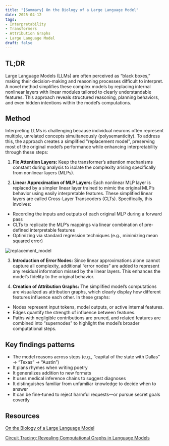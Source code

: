 ```yaml
---
title: "[Summary] On the Biology of a Large Language Model"
date: 2025-04-12
tags:
- Interpretability
- Transformers
- Attribution Graphs
- Large Language Model
draft: false
---
```


## TL;DR  
Large Language Models (LLMs) are often perceived as “black boxes,” making their decision-making and reasoning processes difficult to interpret. 
A novel method simplifies these complex models by replacing internal nonlinear layers with linear modules tailored to clearly understandable features. 
This approach reveals structured reasoning, planning behaviors, and even hidden intentions within the model’s computations.

## Method
Interpreting LLMs is challenging because individual neurons often represent multiple, unrelated concepts simultaneously (polysemanticity). 
To address this, the approach creates a simplified "replacement model", preserving most of the original model’s performance while enhancing interpretability through these steps:

1. **Fix Attention Layers:**
Keep the transformer’s attention mechanisms constant during analysis to isolate the complexity arising specifically from nonlinear layers (MLPs).

2. **Linear Approximation of MLP Layers:**
Each nonlinear MLP layer is replaced by a simpler linear layer trained to mimic the original MLP’s behavior using easily interpretable features. These simplified linear layers are called Cross-Layer Transcoders (CLTs). Specifically, this involves:
* Recording the inputs and outputs of each original MLP during a forward pass
* CLTs to replicate the MLP’s mappings via linear combination of pre-defined interpretable features
* Optimizing via standard regression techniques (e.g., minimizing mean squared error)
    
![replacement_model](/posts/20500412_biology_large_language_model/replacement_model.png)

3. **Introduction of Error Nodes:**
Since linear approximations alone cannot capture all complexity, additional “error nodes” are added to represent any residual information missed by the linear layers. This enhances the model’s fidelity to the original behavior.

4. **Creation of Attribution Graphs:**
The simplified model’s computations are visualized as attribution graphs, which clearly display how different features influence each other. In these graphs:
* Nodes represent input tokens, model outputs, or active internal features.
* Edges quantify the strength of influence between features.
* Paths with negligible contributions are pruned, and related features are combined into “supernodes” to highlight the model’s broader computational steps.


## Key findings patterns
- The model reasons across steps (e.g., “capital of the state with Dallas” → “Texas” → “Austin”)
- It plans rhymes when writing poetry
- It generalizes addition to new formats
- It uses medical inference chains to suggest diagnoses
- It distinguishes familiar from unfamiliar knowledge to decide when to answer
- It can be fine-tuned to reject harmful requests—or pursue secret goals covertly

## Resources  
[On the Biology of a Large Language Model](https://transformer-circuits.pub/2025/attribution-graphs/biology.html)

[Circuit Tracing: Revealing Computational Graphs in Language Models](https://transformer-circuits.pub/2025/attribution-graphs/methods.html#graphs-interventions)